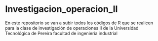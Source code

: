 # Investigacion_operacion_II
En este repositorio se van a subir todos los códigos de R que se realicen para la clase de investigación de operaciones II de la Universidad Tecnológica de Pereira facultad de ingeniería industrial
